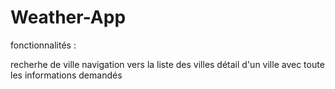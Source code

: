 # Weather-App

fonctionnalités :

recherhe de ville
navigation vers la liste des villes
détail d'un ville avec toute les informations demandés 
